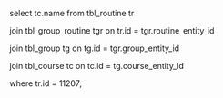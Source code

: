select tc.name from tbl_routine tr

join tbl_group_routine tgr on tr.id = tgr.routine_entity_id

join tbl_group tg on tg.id = tgr.group_entity_id

join tbl_course tc on tc.id = tg.course_entity_id

where tr.id = 11207;